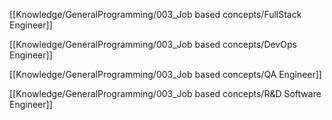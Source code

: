 
[[Knowledge/GeneralProgramming/003_Job based concepts/FullStack Engineer]]

[[Knowledge/GeneralProgramming/003_Job based concepts/DevOps Engineer]]

[[Knowledge/GeneralProgramming/003_Job based concepts/QA Engineer]]

[[Knowledge/GeneralProgramming/003_Job based concepts/R&D Software Engineer]]
